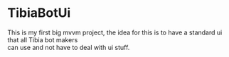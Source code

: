 # TibiaBotUi

This is my first big mvvm project, the idea for this is to have a standard ui that all Tibia bot makers<br> can use and not have to deal with ui stuff.
